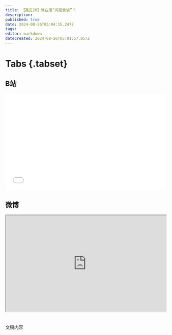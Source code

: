 ```yaml
---
title: 【高见20】谁在用“问题食油”？
description: 
published: true
date: 2024-08-26T05:04:15.247Z
tags: 
editor: markdown
dateCreated: 2024-08-26T05:01:57.857Z
---
```


# Tabs {.tabset}

## B站

<div style="position: relative; padding: 30% 45%;">
<iframe style="position: absolute; width: 100%; height: 100%; left: 0; top: 0;" src="//player.bilibili.com/player.html?&bvid=BV1nS411w7Bh&page=1&as_wide=1&high_quality=1&danmaku=1&autoplay=0" scrolling="no" border="0" frameborder="no" framespacing="0" allowfullscreen="true"></iframe>
</div>

## 微博

<div style="position: relative; padding: 30% 45%;">
<iframe style="position: absolute; width: 100%; height: 100%; left: 0; top: 0;"src="https://weibo.com/tv/show/1034:5054241807728650?from=old_pc_videoshow&mark_id=999_reallog_mark_ad%3A999%7CWeiboADNatural"></iframe>
</div>

#

文稿内容